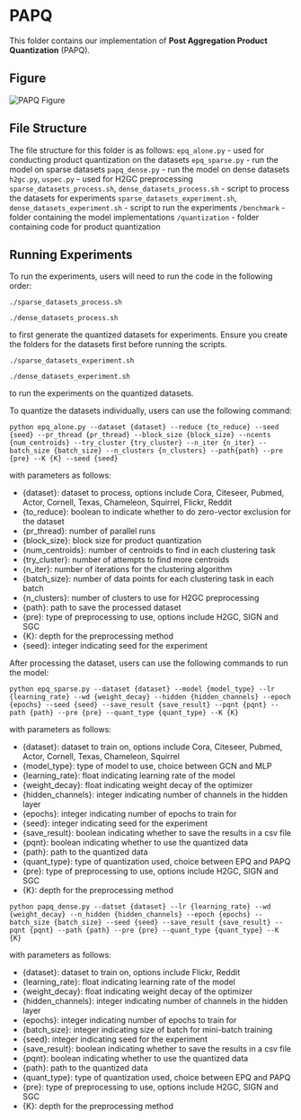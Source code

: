 # PAPQ
This folder contains our implementation of **Post Aggregation Product Quantization** (PAPQ).

## Figure
![PAPQ Figure](https://github.com/lyonely/HRP/assets/66782598/dbbaa2f9-7a2e-47ca-87b1-7b1ecf5f39e5)

## File Structure
The file structure for this folder is as follows:
`epq_alone.py` - used for conducting product quantization on the datasets
`epq_sparse.py` - run the model on sparse datasets
`papq_dense.py` - run the model on dense datasets
`h2gc.py`, `uspec.py` - used for H2GC preprocessing
`sparse_datasets_process.sh`, `dense_datasets_process.sh` - script to process the datasets for experiments
`sparse_datasets_experiment.sh`, `dense_datasets_experiment.sh` - script to run the experiments
`/benchmark` - folder containing the model implementations
`/quantization` - folder containing code for product quantization

## Running Experiments
To run the experiments, users will need to run the code in the following order:
```
./sparse_datasets_process.sh
```
```
./dense_datasets_process.sh
```
to first generate the quantized datasets for experiments. Ensure you create the folders for the datasets first before running the scripts.
```
./sparse_datasets_experiment.sh
```
```
./dense_datasets_experiment.sh
```
to run the experiments on the quantized datasets.

To quantize the datasets individually, users can use the following command:
```
python epq_alone.py --dataset {dataset} --reduce {to_reduce} --seed {seed} --pr_thread {pr_thread} --block_size {block_size} --ncents {num_centroids} --try_cluster {try_cluster} --n_iter {n_iter} --batch_size {batch_size} --n_clusters {n_clusters} --path{path} --pre {pre} --K {K} --seed {seed}
```
with parameters as follows:
- {dataset}: dataset to process, options include Cora, Citeseer, Pubmed, Actor, Cornell, Texas, Chameleon, Squirrel, Flickr, Reddit
- {to_reduce}: boolean to indicate whether to do zero-vector exclusion for the dataset
- {pr_thread}: number of parallel runs
- {block_size}: block size for product quantization
- {num_centroids}: number of centroids to find in each clustering task
- {try_cluster}: number of attempts to find more centroids
- {n_iter}: number of iterations for the clustering algorithm
- {batch_size}: number of data points for each clustering task in each batch
- {n_clusters}: number of clusters to use for H2GC preprocessing
- {path}: path to save the processed dataset
- {pre}: type of preprocessing to use, options include H2GC, SIGN and SGC
- {K}: depth for the preprocessing method
- {seed}: integer indicating seed for the experiment


After processing the dataset, users can use the following commands to run the model:
```
python epq_sparse.py --dataset {dataset} --model {model_type} --lr {learning_rate} --wd {weight_decay} --hidden {hidden_channels} --epoch {epochs} --seed {seed} --save_result {save_result} --pqnt {pqnt} --path {path} --pre {pre} --quant_type {quant_type} --K {K}
```
with parameters as follows:
- {dataset}: dataset to train on, options include Cora, Citeseer, Pubmed, Actor, Cornell, Texas, Chameleon, Squirrel
- {model_type}: type of model to use, choice between GCN and MLP
- {learning_rate}: float indicating learning rate of the model
- {weight_decay}: float indicating weight decay of the optimizer
- {hidden_channels}: integer indicating number of channels in the hidden layer
- {epochs}: integer indicating number of epochs to train for
- {seed}: integer indicating seed for the experiment
- {save_result}: boolean indicating whether to save the results in a csv file
- {pqnt}: boolean indicating whether to use the quantized data
- {path}: path to the quantized data
- {quant_type}: type of quantization used, choice between EPQ and PAPQ
- {pre}: type of preprocessing to use, options include H2GC, SIGN and SGC
- {K}: depth for the preprocessing method

```
python papq_dense.py --datset {dataset} --lr {learning_rate} --wd {weight_decay} --n_hidden {hidden_channels} --epoch {epochs} --batch_size {batch_size} --seed {seed} --save_result {save_result} --pqnt {pqnt} --path {path} --pre {pre} --quant_type {quant_type} --K {K}
```
with parameters as follows:
- {dataset}: dataset to train on, options include Flickr, Reddit
- {learning_rate}: float indicating learning rate of the model
- {weight_decay}: float indicating weight decay of the optimizer
- {hidden_channels}: integer indicating number of channels in the hidden layer
- {epochs}: integer indicating number of epochs to train for
- {batch_size}: integer indicating size of batch for mini-batch training
- {seed}: integer indicating seed for the experiment
- {save_result}: boolean indicating whether to save the results in a csv file
- {pqnt}: boolean indicating whether to use the quantized data
- {path}: path to the quantized data
- {quant_type}: type of quantization used, choice between EPQ and PAPQ
- {pre}: type of preprocessing to use, options include H2GC, SIGN and SGC
- {K}: depth for the preprocessing method
